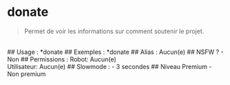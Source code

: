 # donate

> Permet de voir les informations sur comment soutenir le projet.

<br>
## Usage :
*donate
## Exemples :
*donate
## Alias :
Aucun(e)
## NSFW ?
- Non
## Permissions :
Robot: Aucun(e)
<br>
Utilisateur: Aucun(e)
## Slowmode :
- 3 secondes
## Niveau Premium
- Non premium